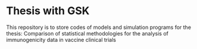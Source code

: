 # Thesis with GSK
This repository is to store codes of models and simulation programs for the thesis: Comparison of statistical methodologies for the analysis of immunogenicity data in vaccine clinical trials
